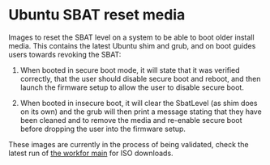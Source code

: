 # Ubuntu SBAT reset media

Images to reset the SBAT level on a system to be able to boot older install media.
This contains the latest Ubuntu shim and grub, and on boot guides users towards
revoking the SBAT:

1. When booted in secure boot mode, it will state that it was verified correctly,
   that the user should disable secure boot and reboot, and then launch the firmware
   setup to allow the user to disable secure boot.

2. When booted in insecure boot, it will clear the SbatLevel (as shim does on its
   own) and the grub will then print a message stating that they have been cleaned
   and to remove the media and re-enable secure boot before dropping the user into
   the firmware setup.

These images are currently in the process of being validated, check the latest
run of [the workfor main](https://github.com/canonical/sbat-reset-media/actions?query=main)
for ISO downloads.

